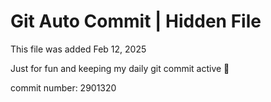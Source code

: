# Git Auto Commit | Hidden File

This file was added Feb 12, 2025

Just for fun and keeping my daily git commit active 🤪

commit number: 2901320
